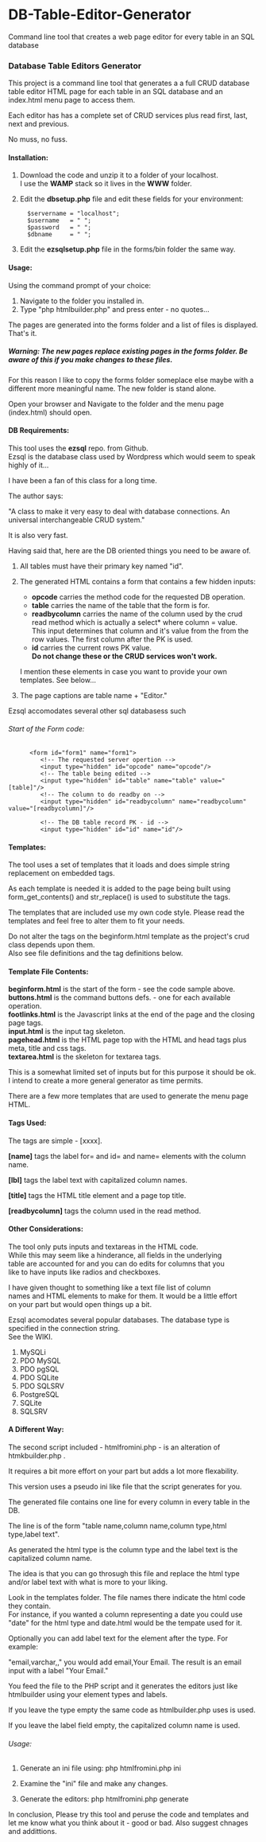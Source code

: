 # DB-Table-Editor-Generator
Command line tool that creates a web page editor for every table in an SQL database
### Database Table Editors Generator
This project is a command line tool that generates a a full CRUD database table editor 
HTML page for each table in an SQL database and an index.html menu page to access them.  

Each editor has has a complete set of CRUD services plus read first, last, next and previous.

No muss, no fuss.

#### Installation:

1. Download the code and unzip it to a folder of your localhost.  
I use the **WAMP** stack so it lives in the **WWW** folder.
2. Edit the **dbsetup.php** file and edit these fields for your environment:  

         $servername = "localhost";  
         $username   = " ";  
         $password   = " ";  
         $dbname     = " "; 
         
3. Edit the **ezsqlsetup.php** file in the forms/bin folder the same way.

#### Usage:

Using the command prompt of your choice:
1. Navigate to the folder you installed in.
2. Type "php htmlbuilder.php" and press enter - no quotes...

The pages are generated into the forms folder and a list of files is displayed.    
That's it.  


##### Warning: The new pages replace existing pages in the forms folder. Be aware of this if you make changes to these files.

For this reason I like to copy the forms folder someplace else maybe with a different more meaningful
name. The new folder is stand alone.

Open your browser and Navigate to the folder and the menu page (index.html) should open.

#### DB Requirements:

This tool uses the **ezsql** repo. from Github.   
Ezsql is the database class used by Wordpress which would seem to speak highly of it...

I have been a fan of this class for a long time.  

The author says:  

"A class to make it very easy to deal with database connections. An universal interchangeable CRUD system."

It is also very fast.  

Having said that, here are the DB oriented things you need to be aware of.  

1. All tables must have their primary key named "id".

2. The generated HTML contains a form that contains a few hidden inputs:  
   - **opcode** carries the method code for the requested DB operation.
   - **table** carries the name of the table that the form is for.
   - **readbycolumn** carries the name of the column used by the crud read method which is actually a select* where column = value.  
   This input determines that column and it's value from the from the row values. The first column after the PK is used.
   - **id** carries the current rows PK value.      
   **Do not change these or the CRUD services won't work.**
   
   I mention these elements in case you want to provide your own templates. See below...
3. The page captions are table name + "Editor."  

Ezsql accomodates several other sql databasess such
   
###### Start of the Form code:   
```
      <form id="form1" name="form1"> 
         <!-- The requested server opertion -->
         <input type="hidden" id="opcode" name="opcode"/>
         <!-- The table being edited -->
         <input type="hidden" id="table" name="table" value="[table]"/>
         <!-- The column to do readby on -->
         <input type="hidden" id="readbycolumn" name="readbycolumn" value="[readbycolumn]"/>

         <!-- The DB table record PK - id -->
         <input type="hidden" id="id" name="id"/>
```         

#### Templates:

The tool uses a set of templates that it loads and does simple string replacement on embedded tags.

As each template is needed it is added to the page being built using form_get_contents() and str_replace() is used to substitute the tags. 

The templates that are included use my own code style. Please read the templates and feel free to alter them to fit your needs.

Do not alter the tags on the beginform.html template as the project's crud class depends upon them.   
Also see file definitions and the tag definitions below. 

#### Template File Contents:

**beginform.html** is the start of the form - see the code sample above.  
**buttons.html** is the command buttons defs. - one for each available operation.  
**footlinks.html** is the Javascript links at the end of the page and the closing page tags.  
**input.html** is the input tag skeleton.  
**pagehead.html** is the HTML page top with the HTML and head tags plus meta, title and css tags.  
**textarea.html** is the skeleton for textarea tags.

This is a somewhat limited set of inputs but for this purpose it should be ok.   
I intend to create a more general generator as time permits.

There are a few more templates that are used to generate the menu page HTML. 

#### Tags Used:  

The tags are simple - [xxxx].

**[name]** tags the label for= and id= and name= elements with the column name.  

**[lbl]**  tags the label text with capitalized column names.

**[title]** tags the HTML title element and a page top title. 

**[readbycolumn]** tags the column used in the read method.

#### Other Considerations:

The tool only puts inputs and textareas in the HTML code.  
While this may seem like a hinderance, all fields in the underlying  
table are accounted for and you can do edits for columns that you  
like to have inputs like 
radios and checkboxes.  

I have given thought to something like a text file list of column  
names and HTML elements to make for them. It would be a little effort  
on your part but would open things up a bit.

Ezsql acomodates several popular databases. The database type is specified in the connection string.  
See the WIKI. 

1. MySQLi
2. PDO MySQL
3. PDO pgSQL
4. PDO SQLite
5. PDO SQLSRV
6. PostgreSQL
7. SQLite
8. SQLSRV

#### A Different Way:

The  second script included - htmlfromini.php - is an alteration of htmkbuilder.php . 

It requires a bit more effort on your part but adds a lot more flexability.

This version uses a pseudo ini like file that the script generates for you.

The generated file contains one line for every column in every table in the DB.

The line is of the form "table name,column name,column type,html type,label text".  

As generated the html type is the column type and the label text is the capitalized column name.

The idea is that you can go throsugh this file and replace the html type and/or label text with
what is more to your liking.

Look in the templates folder. The file names there indicate the html code they contain.  
For instance, if you wanted a column representing a date you could use "date" for the html type and date.html would
be the tempate used for it.



Optionally you can add label text for the element after the type. For example:  

"email,varchar,,"  you would add email,Your Email. The result is an email input with a label "Your Email."

You feed the file to the PHP script and it generates the editors just like htmlbuilder using
your element types and labels.

If you leave the type empty the same code as htmlbuilder.php uses is used.

If you leave the label field empty, the capitalized column name is used.

###### Usage:

1. Generate an ini file using: php htmlfromini.php ini

2. Examine the "ini" file and make any changes.

3. Generate the editors: php htmlfromini.php generate


In conclusion, Please try this tool and peruse the code and templates and let me know what you think about it - good or bad. Also suggest chnages and addittions.
